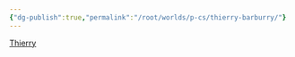 ```yaml
---
{"dg-publish":true,"permalink":"/root/worlds/p-cs/thierry-barburry/"}
---
```


[Thierry](Thierry.md)
